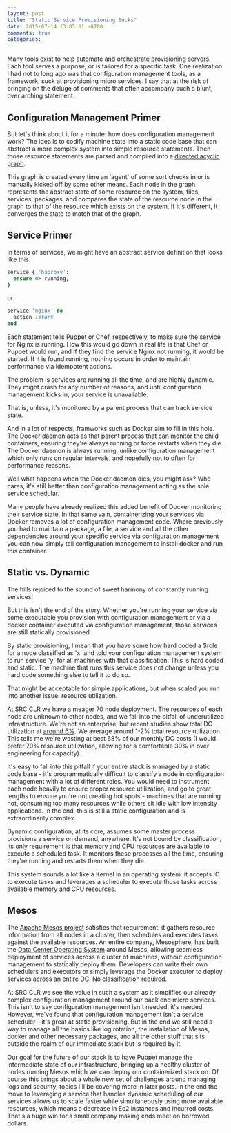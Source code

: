 ```yaml
---
layout: post
title: "Static Service Provisioning Sucks"
date: 2015-07-14 13:05:01 -0700
comments: true
categories: 
---
```

Many tools exist to help automate and orchestrate provisioning servers. Each tool serves a purpose, or is tailored for a specific task. One realization I had not to long ago was that configuration management tools, as a framework, suck at provisioning micro services. I say that at the risk of bringing on the deluge of comments that often accompany such a blunt, over arching statement. 

## Configuration Management Primer
But let's think about it for a minute: how does configuration management work? The idea is to codify machine state into a static code base that can abstract a more complex system into simple resource statements. Then those resource statements are parsed and compiled into a [directed acyclic graph](https://en.wikipedia.org/wiki/Directed_acyclic_graph).  

This graph is created every time an 'agent' of some sort checks in or is manually kicked off by some other means. Each node in the graph represents the abstract state of some resource on the system, files, services, packages, and compares the state of the resource node in the graph to that of the resource which exists on the system. If it's different, it converges the state to match that of the graph. 

## Service Primer
In terms of services, we might have an abstract service definition that looks like this:

```ruby
service { 'haproxy':
  ensure => running,
}
```

or

```ruby
service 'nginx' do
  action :start
end
```

Each statement tells Puppet or Chef, respectively, to make sure the service for Nginx is running. How this would go down in real life is that Chef or Puppet would run, and if they find the service Nginx not running, it would be started. If it is found running, nothing occurs in order to maintain performance via idempotent actions. 

The problem is services are running all the time, and are highly dynamic. They might crash for any number of reasons, and until configuration management kicks in, your service is unavailable. 

That is, unless, it's monitored by a parent process that can track service state. 

And in a lot of respects, framworks such as Docker aim to fill in this hole. The Docker daemon acts as that parent process that can monitor the child containers, ensuring they're always running or force restarts when they die. The Docker daemon is always running, unlike configuration management which only runs on regular intervals, and hopefully not to often for performance reasons. 

Well what happens when the Docker daemon dies, you might ask? Who cares, it's still better than configuration management acting as the sole service schedular. 

Many people have already realized this added benefit of Docker monitoring their service state. In that same vain, containerizing your services via Docker removes a lot of configuration management code. Where previously you had to maintain a package, a file, a service and all the other dependencies around your specific service via configuration management you can now simply tell configuration management to install docker and run this container. 

## Static vs. Dynamic 
The hills rejoiced to the sound of sweet harmony of constantly running services! 

But this isn't the end of the story. Whether you're running your service via some executable you provision with configuration management or via a docker container executed via configuration management, those services are still statically provisioned. 

By static provisioning, I mean that you have some how hard coded a $role for a node classified as 'x' and told your configuration management system to run service 'y' for all machines with that classification. This is hard coded and static. The machine that runs this service does not change unless you hard code something else to tell it to do so. 

That might be acceptable for simple applications, but when scaled you run into another issue: resource utilization. 

At SRC:CLR we have a meager 70 node deployment. The resources of each node are unknown to other nodes, and we fall into the pitfall of underutilized infrastructure. We're not an enterprise, but recent studies show total DC utilization at [around 6%](https://gigaom.com/2013/11/30/the-sorry-state-of-server-utilization-and-the-impending-post-hypervisor-era/). We average around 1-2% total resource utilization. This tells me we're wasting at best 68% of our monthly DC costs (I would prefer 70% resource utilization, allowing for a comfortable 30% in over engineering for capacity).  

It's easy to fall into this pitfall if your entire stack is managed by a static code base - it's programmatically difficult to classify a node in configuration management with a lot of different roles. You would need to instrument each node heavily to ensure proper resource utilization, and go to great lengths to ensure you're not creating hot spots - machines that are running hot, consuming too many resources while others sit idle with low intensity applications. 
In the end, this is still a static configuration and is extraordinarily complex. 

Dynamic configuration, at its core, assumes some master process provisions a service on demand, anywhere. It's not bound by classification, its only requirement is that memory and CPU resources are available to execute a scheduled task. It monitors these processes all the time, ensuring they're running and restarts them when they die. 

This system sounds a lot like a Kernel in an operating system: it accepts IO to execute tasks and leverages a scheduler to execute those tasks across available memory and CPU resources. 

## Mesos 
The [Apache Mesos project](http://mesos.apache.org/) satisfies that requirement: it gathers resource information from all nodes in a cluster, then schedules and executes tasks against the available resources. An entire company, Mesosphere, has built the [Data Center Operating System](https://mesosphere.com/product/) around Mesos, allowing seamless deployment of services across a cluster of machines, without configuration management to statically deploy them. Developers can write their own schedulers and executors or simply leverage the Docker executor to deploy services across an entire DC. No classification required. 

At SRC:CLR we see the value in such a system as it simplifies our already complex configuration management around our back end micro services. This isn't to say configuration management isn't needed: it's needed. However, we've found that configuration management isn't a service scheduler - it's great at static provisioning. But in the end we still need a way to manage all the basics like log rotation, the installation of Mesos, docker and other necessary packages, and all the other stuff that sits outside the realm of our immediate stack but is required by it.  

Our goal for the future of our stack is to have Puppet manage the intermediate state of our infrastructure, bringing up a healthy cluster of nodes running Mesos which we can deploy our containerized stack on. Of course this brings about a whole new set of challenges around managing logs and security, topics I'll be covering more in later posts. In the end the move to leveraging a service that handles dynamic scheduling of our services allows us to scale faster while simultaneously using more available resources, which means a decrease in Ec2 instances and incurred costs. That's a huge win for a small company making ends meet on borrowed dollars.   
